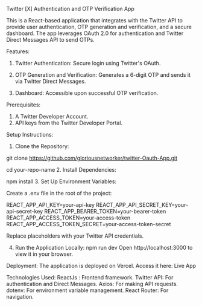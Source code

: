 Twitter [X] Authentication and OTP Verification App

This is a React-based application that integrates with the Twitter API to provide user authentication, OTP generation and verification, and a secure dashboard. The app leverages OAuth 2.0 for authentication and Twitter Direct Messages API to send OTPs.

Features:
1. Twitter Authentication: Secure login using Twitter's OAuth.

2. OTP Generation and Verification: Generates a 6-digit OTP and sends it via Twitter Direct Messages.

3. Dashboard: Accessible upon successful OTP verification.

Prerequisites:
1. A Twitter Developer Account.
2. API keys from the Twitter Developer Portal.

Setup Instructions:
1. Clone the Repository:


git clone https://github.com/gloriousnetworker/twitter-Oauth-App.git

cd your-repo-name
2. Install Dependencies:

npm install
3. Set Up Environment Variables:

Create a .env file in the root of the project:

REACT_APP_API_KEY=your-api-key
REACT_APP_API_SECRET_KEY=your-api-secret-key
REACT_APP_BEARER_TOKEN=your-bearer-token
REACT_APP_ACCESS_TOKEN=your-access-token
REACT_APP_ACCESS_TOKEN_SECRET=your-access-token-secret

Replace placeholders with your Twitter API credentials.

4. Run the Application Locally:
npm run dev
Open http://localhost:3000 to view it in your browser.

Deployment:
The application is deployed on Vercel. Access it here: Live App

Technologies Used:
ReactJs : Frontend framework.
Twitter API: For authentication and Direct Messages.
Axios: For making API requests.
dotenv: For environment variable management.
React Router: For navigation.
